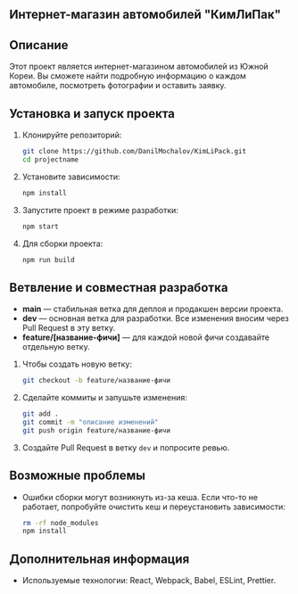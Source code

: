 ## Интернет-магазин автомобилей "КимЛиПак"

## Описание

Этот проект является интернет-магазином автомобилей из Южной Кореи. Вы сможете найти подробную информацию о каждом автомобиле, посмотреть фотографии и оставить заявку.

## Установка и запуск проекта

1. Клонируйте репозиторий:

   ```bash
   git clone https://github.com/DanilMochalov/KimLiPack.git
   cd projectname

   ```

2. Установите зависимости:

   ```bash
   npm install
   ```

3. Запустите проект в режиме разработки:

   ```bash
   npm start
   ```

4. Для сборки проекта:
   ```bash
   npm run build
   ```

## Ветвление и совместная разработка

- **main** — стабильная ветка для деплоя и продакшен версии проекта.
- **dev** — основная ветка для разработки. Все изменения вносим через Pull Request в эту ветку.
- **feature/[название-фичи]** — для каждой новой фичи создавайте отдельную ветку.

1. Чтобы создать новую ветку:

   ```bash
   git checkout -b feature/название-фичи
   ```

2. Сделайте коммиты и запушьте изменения:

   ```bash
   git add .
   git commit -m "описание изменений"
   git push origin feature/название-фичи
   ```

3. Создайте Pull Request в ветку `dev` и попросите ревью.

## Возможные проблемы

- Ошибки сборки могут возникнуть из-за кеша. Если что-то не работает, попробуйте очистить кеш и переустановить зависимости:
  ```bash
  rm -rf node_modules
  npm install
  ```

## Дополнительная информация

- Используемые технологии: React, Webpack, Babel, ESLint, Prettier.
